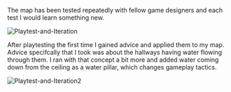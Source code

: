The map has been tested repeatedly with fellow game designers and each test I would learn something new.

![Playtest-and-Iteration](https://github.com/user-attachments/assets/05ca40fb-d06e-405a-88c2-5cf4a4dbac72)

After playtesting the first time I gained advice and applied them to my map. Advice specifcally that I took was about the hallways having water flowing through them. I ran with that concept a bit more and added water coming down from the ceiling as a water pillar, which changes gameplay tactics.

![Playtest-and-Iteration2](https://github.com/user-attachments/assets/9d958f66-cd33-4ff2-9aa3-5342d00df00b)
